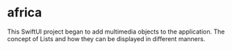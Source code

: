 # africa

This SwiftUI project began to add multimedia objects to the application.
The concept of Lists and how they can be displayed in different manners.
